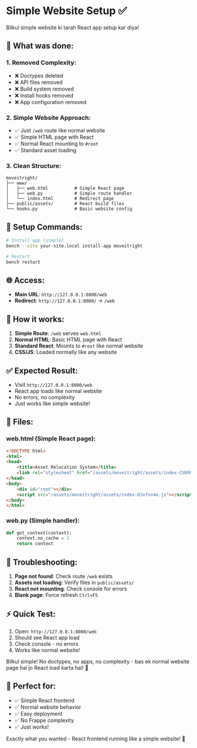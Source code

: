 # Simple Website Setup ✅

Bilkul simple website ki tarah React app setup kar diya!

## 🔧 What was done:

### 1. **Removed Complexity:**
- ❌ Doctypes deleted
- ❌ API files removed  
- ❌ Build system removed
- ❌ Install hooks removed
- ❌ App configuration removed

### 2. **Simple Website Approach:**
- ✅ Just `/web` route like normal website
- ✅ Simple HTML page with React
- ✅ Normal React mounting to `#root`
- ✅ Standard asset loading

### 3. **Clean Structure:**
```
moveitright/
├── www/
│   ├── web.html          # Simple React page
│   ├── web.py            # Simple route handler
│   └── index.html        # Redirect page
├── public/assets/        # React build files
└── hooks.py              # Basic website config
```

## 🚀 Setup Commands:

```bash
# Install app (simple)
bench --site your-site.local install-app moveitright

# Restart
bench restart
```

## 🌐 Access:

- **Main URL**: `http://127.0.0.1:8000/web`
- **Redirect**: `http://127.0.0.1:8000/` → `/web`

## 🎯 How it works:

1. **Simple Route**: `/web` serves `web.html`
2. **Normal HTML**: Basic HTML page with React
3. **Standard React**: Mounts to `#root` like normal website
4. **CSS/JS**: Loaded normally like any website

## ✅ Expected Result:

- Visit `http://127.0.0.1:8000/web`
- React app loads like normal website
- No errors, no complexity
- Just works like simple website!

## 📁 Files:

### **web.html** (Simple React page):
```html
<!DOCTYPE html>
<html>
<head>
    <title>Asset Relocation System</title>
    <link rel="stylesheet" href="/assets/moveitright/assets/index-CUA99Rm9.css">
</head>
<body>
    <div id="root"></div>
    <script src="/assets/moveitright/assets/index-D3xfnv4e.js"></script>
</body>
</html>
```

### **web.py** (Simple handler):
```python
def get_context(context):
    context.no_cache = 1
    return context
```

## 🐛 Troubleshooting:

1. **Page not found**: Check route `/web` exists
2. **Assets not loading**: Verify files in `public/assets/`
3. **React not mounting**: Check console for errors
4. **Blank page**: Force refresh `Ctrl+F5`

## ⚡ Quick Test:

1. Open: `http://127.0.0.1:8000/web`
2. Should see React app load
3. Check console - no errors
4. Works like normal website!

Bilkul simple! No doctypes, no apps, no complexity - bas ek normal website page hai jo React load karta hai! 🎉

## 🎯 Perfect for:

- ✅ Simple React frontend
- ✅ Normal website behavior  
- ✅ Easy deployment
- ✅ No Frappe complexity
- ✅ Just works!

Exactly what you wanted - React frontend running like a simple website! 🚀
